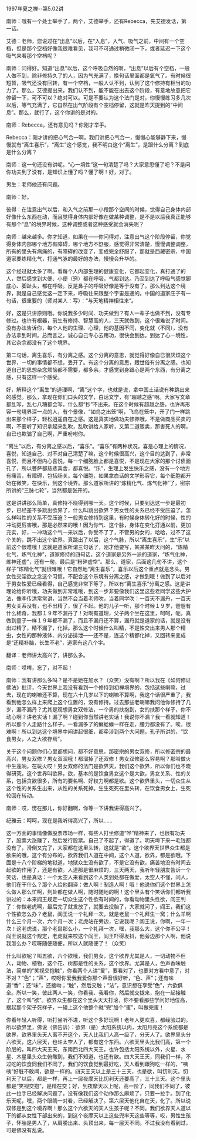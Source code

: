
1997年夏之禅--第5.02讲

南师：哦有一个处士举手了，两个，艾德举手，还有Rebecca，先艾德发话，第一话。

艾德：老师，您说过在“出息”以后，在“入息”，入气、吸气之前，中间有一个空档，但是那个空档好像我很难看见，我可不可通过稍微闭一下，或者延迟一下这个吸气来看那个空档呢？

南师：问得好。知道“出息”以后，这个呼吸自然的啊，“出息”以后有个空档，一般人做不到，除非修持久了的人，因为气充满了，换句话里面都是氧气了。有时候很短暂，吸气还没有回转，有一个空档，一般人认不到，认到了这个修持有相当的功力了。那么，艾德提出来，我们认不到，能不能在出去这个阶段，有意地故意把它停留一下，可不可以？绝对可以。可是不要认为这个法门是对，你慢慢练习多几次以后，等气充满了，它自然在出气阶段有个空档停留，这就是昨天提到的“中间息”。那么，就行了，这个你讲的是对的。

南师：Rebecca，还有意见吗？你刚才举手。

Rebecca：刚才讲的把心气合一啊，我们讲把心气合一，慢慢心能够静下来，慢慢就有“离生喜乐”，“离生”这个感觉，我不明白这个“离生”，是跟什么分离？到底是什么分离？

南师：这一句还没有讲呢。“心一境性”这一句清楚了吗？大家意思懂了吧？不是问你功夫到了没有，是知识上懂了吗？懂了啊！好，对了。

男生：老师他还有问题。

南师：好。

彼得：在注意出气以后，和入气之前那一小段那个空间的时候，觉得自己身体内部好像什么东西在动，而且觉得身体内部好像在做某种调整，是不是以后我真正能够有那个“息”的境界时候，这种调整或者这种感受就会消失呢？

南师：越来越多。你才知道，如果在——你问得对，注意出气这个阶段停留，你觉得身体内部哪个地方有障碍，哪个地方不舒服，感觉得非常清楚，慢慢调整调整，所有的里头有病痛的，有障碍的改变了，变成完全舒服了，那就是西藏密宗、中国道家要炼精化气，打通气脉的最好的办法，慢慢会升华的。

这个经过就太多了啊。看每个人内部生理的健康变化，它都起变化，真打通了的人，然后感觉到大便、小便（窍）都在呼吸，气都到达。乃至到达了呼吸气感觉脚底心、脚趾头，都在呼吸。反是鼻子的呼吸好像是等于没有了。那么到达这个境界，就是自己感觉这一定下来，呼吸往来跟整个宇宙是通的。中国的道家庄子有一句话，很重要的（师对某人：写）：“与天地精神相往来”。

好，这是只讲原则哦。你说我多少时间、功夫做到？有人一辈子也做不到，没有专修过。也许有根器，前生有修持、智慧高的人，三天就做到，这个很难说了时间。没有办法告诉你，每个人他的生理、心理，他的基因不同，变化就（不同），没有办法拿到时间。总而言之，诚心自己专心去用功，很快会到达。到达了心一境性，其它杂念都没有了这个境界。

第二句话，离生喜乐，有分离之感。这个分离的意思，就觉得好像自已很厌烦这个世界，一切的事情都不想，丢开了。有这个分离的意思，跟世俗有分离之感。也知道自己的思想杂念烦恼都不需要，都多余。才感觉到身跟心是两个东西，有分离之感，只有这样一个感受。

好，解释这个“离生”的道理啊，“离”这个字，也就是说，拿中国土话说有种跳出来的感觉。那么，拿现在你们口头的文学，白话文学，有“超越之感”啊。大家写文章都乱写，乱七八糟都会写，什么都“抄”不出来。在这个时候有超越之感，也许再形容一句境界深一点的人，有个景像，“如鸟之出笼”啊，飞鸟在笼中，开了门一样跳出来那个样子，轻松逍遥自在之感。这是真实地做功夫修养哦，不是做商品买卖的啊，不要听了知识拿起来乱吹，乱吹讲给人家听，又第二道贩卖，那害死人的啊，自已也欺骗了自己啊，严重吩咐你。

“离生”以后，有分离之感以后，“喜乐”。“喜乐”有两种状况，喜是心理上的情况，喜悦，知道自己、对不对自己清楚了嘛，这个时候很高兴，这个目的达到了，非常喜悦，而且不但内心喜悦，每一个细胞脸上都是喜悦，不是现在大家的那个讨债面孔了，所以菩萨都慈悲喜舍，都喜悦。“乐”，生理上发生快乐之感，没有一个地方有痛苦，有障碍，包括肠关。每个细胞，如果拿白话的文学形容它，每个细胞都开始在微笑，在快乐，到这个境界。那么道家所讲的“炼精化气、炼气化神”了，密宗所讲的“三脉七轮”，当然都是张开的。

这是讲讲那么简单，真修持不晓得到哪一天。这个时候，只要到达这一步是最初步，已经差不多跳出欲界了，什么叫跳出欲界？男女性的关系已经不受压迫了。怎么样叫性的关系不受压迫？一般男女修持到这里，有时候身体转化好的时候，性的冲动更厉害哦，那是必然来的哦！因为你气、这个脉，身体在变化打通以前，更加充实，好，一冲动这个气一来以后，你受不了了，不管男的女的，哈哈，过不了这个关的，跳不出这个欲界。真跳出了以后，这个气脉，所以“离生喜乐”，生“乐”以前这个很难哦！这就是道家所谓三句话了，刚才他要写，某某某昨天问的，“炼精化气，炼气化神”，道家修持的四句话，这个道家是另外一派的道家，“炼气化神，炼神还虚”，还有一句，最后是“粉碎虚空”。那么，道家，后面这几句不讲，这个样子“炼精化气”就很难哦！它自然地“离生喜乐”，喜乐以后这个重点就是念头。男女性交淫欲之念这个习惯，不配合这个乐境有分离之感，才做到哦！做到了以后对于男女性爱已经看得，自己感觉非常下等了，所以有“离生喜乐”分离之感。这是讲理论给你听哦，功夫做到非常难哦，到这一步非要像我们这里这些老同学这些大护法，像李传洪常常讲，当然不会当着老师吹，当着同学吹：一百天不漏丹，一百天男女关系没有，也不出精了，很了不起。他的儿子一听，那个时候１９岁，爸爸有什么稀奇，我都１９年不漏丹了！对啊有道理，父子两个坐在这里，呵呵，呃，真做到童子一样１９年都不漏了，而且不漏丹还不算，漏丹就是道家的话，就是没有出过精了，精不漏了，化掉。那么这个时候什么叫精，不是性交出来男人那个精虫，女性的那种液体、内分泌排泄——还不是，连这个精都化掉，又回转来变成是“还精补脑，长生不老”，道家有这八个字。

翻译：老师讲太高兴了，讲那么多。

南师：哎唷，忘了，对不起！

南师：我有讲那么多吗？是不是她在加水？（众笑）没有啊？所以我在《如何修证佛法》批评，今天世界上我没有看到一个修持到初禅境界的，包括这些喇嘛，过去，现在的喇嘛还不算，现在六十几岁以下的喇嘛不算啊，我这个话很严重了，我看到他怎么样上来爬上这个位置的，没有修持。过去那些老喇嘛我问他你修持了几岁，漏不漏丹？尤其是观想男女双修法，一个男的扶抱到，女的扶那个样子，你不动心啊？讲老实话！漏了啊？碰到你当然讲老实话！我说你不漏？我一看就知道！所以那个人走路什么样子，一看漏多了的癞蛤蟆一样在走，腰力都没有了。唉，很难啊！所以到达这个境界中间讲起很细，都牵涉到两个大问题，孔子所讲的，“饮食男女，人之大欲存焉”。

关于这个问题你们心里都想问，都不好意思，那密宗的男女双修，所以修密宗的最高兴，男女双修？男女双溜哦！都溜掉了还双修！男女双修那么容易啊？那叫做火中生莲呐，在玩火哎！男女双修的法门是欲界天，我们这个欲界，所以你们也不晓得研究，这个世界叫欲界，欲，基本的是饮食男女这个是大欲，男女关系、性的关系，包括贪欲很多，所有的要名啊、好权力啊都是欲。这个欲界里头，一切众生从这个性的关系生出来，从性的关系死掉。生生死死在里头转，在饮食男女上，生死轮回在转动。

南师：哎，愣在那儿，你好翻啊，你等一下讲我讲得高兴了。

纪雅云：呵呵，现在是我听得高兴了，所以……

这一方面的事情像做股票市场一样，有些人打坐修道“哗”精神来了，也很有功夫了，股票大涨赚了，然后发行股票。自己了不起了，得道了。明天垮下来一毛钱都没有了，滑倒又完了，大家都在这里头转，这就是“欲”。这个欲界天世界众生都是欲来的哦，这个有分布的，欲界我们人道在中间，这个人道，欲界，都是欲哦。下面是十八个阶梯的地狱道，地狱众生没有欲了，不是它没有欲，痛苦地没有时间去起欲的作用了，还是有欲。人道那是很麻烦的，三天两天，我听年轻朋友告诉一个笑话，也是真话：一个太空人来看到这个人类到处都在做爱，太空人不懂，问人，他们在干什么？那个人给他翻译：做人啊！制造人啊！哦！他说你们这个世界上怎么做人那么忙啊，到处都在做人啊，随时随地的啊！这个里头有个笑话你们都听我讲过的：本来阎王规定一切众生这个性欲有时间的，你看动物里头性欲，阎王判了：你做老虎啊，最后完了就发放了，就要去投胎了，大家就问了，阎王，我们这个性欲怎么办？老鼠，阎王说一个礼拜一次，就是老鼠一个礼拜生一窝；什么羊啊什么三个月一次，六个月一次；老虎站在旁边，它说我呢？阎王说，你啊，一年一次！这老虎说，那个老鼠那么小，一个礼拜一次，嘿，我那么大，这个你不公平！阎王说就这个规定，老虎就来咬这个阎王，阎王吓得发抖，他旁边那个人啊，他说我怎么办？哎呀随便随便，所以人就随便了！（众笑）

什么叫欲呢？叫五欲，六个欲哦，我们男女，这个欲界尤其是人，一切动物不但人，动物、植物，这个花、树都是性的关系，这个欲界。尤其是人，色声香味触法，简单的“笑视交抱触”，你看两个人讲“爱”，要看对了，也要对方看中意了，对不对？“色”；“声”，哎呀你爱我我爱你那个声音很好听，“色、声”；还有味道“香”；还“味”，还接吻；“触”，然后交触；“法”，意识想在享受“色”，六欲俱全。所以一笑，彼此两人一笑，你看我、我看你，然后就交拢来，抱在一起接触了，这个叫“欲”。欲界众生都在这个里头天天打滚，你不要看那些学问好地位高，摆起那个架子死样子，一碰上这个他整个就“完”加个“蛋”，叫做完蛋！

你看年轻人听得，听打坐听不进，听这个多好玩啊！老年人更欢喜，都经验过的。所以欲界里，佛说（佛告诉）：欲界（是）太阳系统以内，太阳月亮这个系统都是欲界，欲界里头天人离不开这个，天人比我们人高一级了，分天人了。欲界里头分六欲天，这六层天，也许太空人了，都有这个东西。六欲天里头比我们高，第一个阶层的，叫四大天王天，东南西北四大天王，也许包括太阳系统以外，火星、水星、木星里头众生俯瞰到，我们不知道，也还有欲。四大天王天，同我们一样，不过吃的饮食同我们不同了，我们的饮食觉到最好吃，天人看到跟狗吃一样的，“咦咦”好脏不敢闻，欲是一样的。四天王天以上是三十三天，也是欲，叫忉利天。忉利天了以后，都是一样，再上一层夜摩天比忉利天还要高了，三十三天。这个里头都是“笑视交抱”，是精在交；好，到夜摩天以上呢，高一阶了，同我们不同了，彼此一拉手已经解决问题了，没有像我们这个动作那么麻烦了，只要一拉手。到了化乐天呢，嘿，两个眼睛一对看，已经解决了。第六层天他化自在天，化了。所以说双修是到这个境界啊！那么这个六欲天的天人生孩子呢？不同。我们欲界天人道以下的都从女性下部出来的，到这个夜摩天以上这些兜率天这些等等，哎，男性生孩子，怀胎是男人了，从肩膀出来、头顶出来，每一层天不同。不过我没有看到过，可是佛没有乱说。


